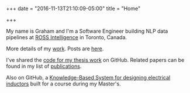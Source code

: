 +++
date = "2016-11-13T21:10:09-05:00"
title = "Home"

+++

My name is Graham and I'm a Software Engineer building NLP data pipelines at [ROSS Intelligence](https://rossintelligence.com/) in Toronto, Canada.

More details of my [work](work). Posts are [here](posts).
    
I've shared the [code for my thesis work](https://github.com/gholker/MastersThesis) on GitHub. Related papers can be found in my list of [publications](./publications/).

Also on GitHub, a [Knowledge-Based System for designing electrical inductors](https://github.com/gholker/InductorKBS) built for a course during my Master's.